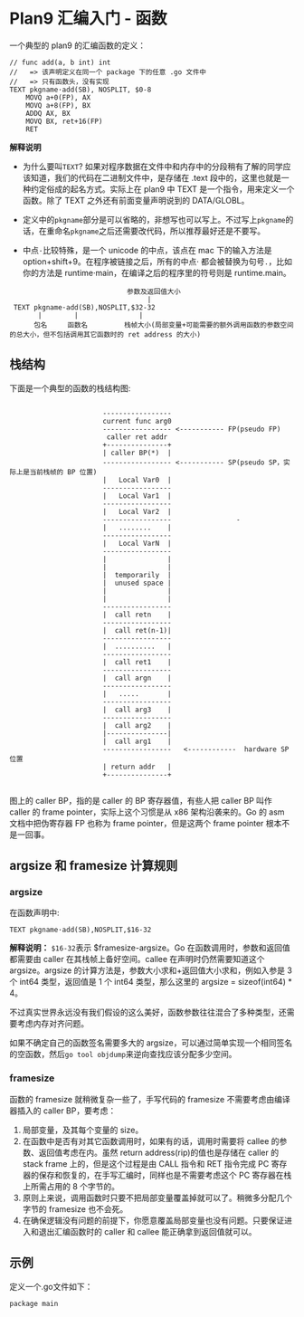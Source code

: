 # Plan9 汇编入门 - 函数

一个典型的 plan9 的汇编函数的定义：
``` 
// func add(a, b int) int
//   => 该声明定义在同一个 package 下的任意 .go 文件中
//   => 只有函数头，没有实现
TEXT pkgname·add(SB), NOSPLIT, $0-8
    MOVQ a+0(FP), AX
    MOVQ a+8(FP), BX
    ADDQ AX, BX
    MOVQ BX, ret+16(FP)
    RET
```

**解释说明**
- 为什么要叫`TEXT`? 如果对程序数据在文件中和内存中的分段稍有了解的同学应该知道，我们的代码在二进制文件中，是存储在 .text 段中的，这里也就是一种约定俗成的起名方式。实际上在 plan9 中 TEXT 是一个指令，用来定义一个函数。除了 TEXT 之外还有前面变量声明说到的 DATA/GLOBL。

- 定义中的`pkgname`部分是可以省略的，非想写也可以写上。不过写上`pkgname`的话，在重命名`pkgname`之后还需要改代码，所以推荐最好还是不要写。

- 中点`·`比较特殊，是一个 unicode 的中点，该点在 mac 下的输入方法是 option+shift+9。在程序被链接之后，所有的中点· 都会被替换为句号`.`，比如你的方法是 runtime·main，在编译之后的程序里的符号则是 runtime.main。
``` 
                             参数及返回值大小
                                  | 
 TEXT pkgname·add(SB),NOSPLIT,$32-32
       |        |               |
      包名     函数名         栈帧大小(局部变量+可能需要的额外调用函数的参数空间的总大小，但不包括调用其它函数时的 ret address 的大小)
```

## 栈结构

下面是一个典型的函数的栈结构图:
``` 
                                                                                   
                       -----------------                                           
                       current func arg0                                           
                       ----------------- <----------- FP(pseudo FP)                
                        caller ret addr                                            
                       +---------------+                                           
                       | caller BP(*)  |                                           
                       ----------------- <----------- SP(pseudo SP，实际上是当前栈帧的 BP 位置)
                       |   Local Var0  |                                           
                       -----------------                                           
                       |   Local Var1  |                                           
                       -----------------                                           
                       |   Local Var2  |                                           
                       -----------------                -                          
                       |   ........    |                                           
                       -----------------                                           
                       |   Local VarN  |                                           
                       -----------------                                           
                       |               |                                           
                       |               |                                           
                       |  temporarily  |                                           
                       |  unused space |                                           
                       |               |                                           
                       |               |                                           
                       -----------------                                           
                       |  call retn    |                                           
                       -----------------                                           
                       |  call ret(n-1)|                                           
                       -----------------                                           
                       |  ..........   |                                           
                       -----------------                                           
                       |  call ret1    |                                           
                       -----------------                                           
                       |  call argn    |                                           
                       -----------------                                           
                       |   .....       |                                           
                       -----------------                                           
                       |  call arg3    |                                           
                       -----------------                                           
                       |  call arg2    |                                           
                       |---------------|                                           
                       |  call arg1    |                                           
                       -----------------   <------------  hardware SP 位置           
                       | return addr   |                                           
                       +---------------+                                           
                                                 
```

图上的 caller BP，指的是 caller 的 BP 寄存器值，有些人把 caller BP 叫作 caller 的 frame pointer，实际上这个习惯是从 x86 架构沿袭来的。Go 的 asm 文档中把伪寄存器 FP 也称为 frame pointer，但是这两个 frame pointer 根本不是一回事。


## argsize 和 framesize 计算规则

### argsize

在函数声明中:
``` 
TEXT pkgname·add(SB),NOSPLIT,$16-32
```

**解释说明：**
`$16-32`表示 $framesize-argsize。Go 在函数调用时，参数和返回值都需要由 caller 在其栈帧上备好空间。callee 在声明时仍然需要知道这个 argsize。argsize 的计算方法是，参数大小求和+返回值大小求和，例如入参是 3 个 int64 类型，返回值是 1 个 int64 类型，那么这里的 argsize = sizeof(int64) * 4。

不过真实世界永远没有我们假设的这么美好，函数参数往往混合了多种类型，还需要考虑内存对齐问题。

如果不确定自己的函数签名需要多大的 argsize，可以通过简单实现一个相同签名的空函数，然后`go tool objdump`来逆向查找应该分配多少空间。

### framesize

函数的 framesize 就稍微复杂一些了，手写代码的 framesize 不需要考虑由编译器插入的 caller BP，要考虑：

1. 局部变量，及其每个变量的 size。
2. 在函数中是否有对其它函数调用时，如果有的话，调用时需要将 callee 的参数、返回值考虑在内。虽然 return address(rip)的值也是存储在 caller 的 stack frame 上的，但是这个过程是由 CALL 指令和 RET 指令完成 PC 寄存器的保存和恢复的，在手写汇编时，同样也是不需要考虑这个 PC 寄存器在栈上所需占用的 8 个字节的。
3. 原则上来说，调用函数时只要不把局部变量覆盖掉就可以了。稍微多分配几个字节的 framesize 也不会死。
4. 在确保逻辑没有问题的前提下，你愿意覆盖局部变量也没有问题。只要保证进入和退出汇编函数时的 caller 和 callee 能正确拿到返回值就可以。

## 示例

定义一个.go文件如下：
```gotemplate
package main
```